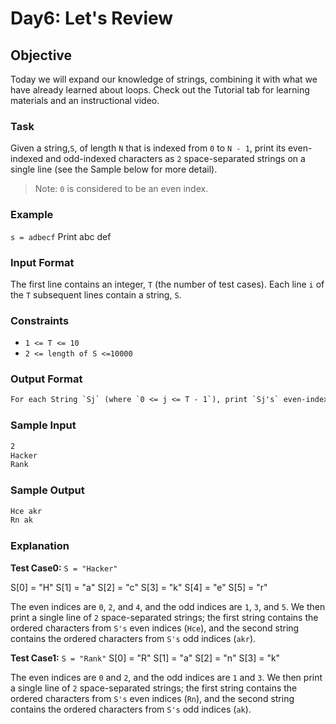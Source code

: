 # Day6: Let's Review

## **Objective**

Today we will expand our knowledge of strings, combining it with what we have already learned about loops. Check out the Tutorial tab for learning materials and an instructional video.

### **Task**

Given a string,`S`, of length `N` that is indexed from `0` to `N - 1`, print its even-indexed and odd-indexed characters as `2` space-separated strings on a single line (see the Sample below for more detail).

>Note: `0` is considered to be an even index.

### **Example**

`s = adbecf`
Print abc def

### **Input Format**

The first line contains an integer, `T` (the number of test cases).
Each line `i` of the `T` subsequent lines contain a string, `S`.

### **Constraints**

- `1 <= T <= 10`
- `2 <= length of S <=10000`

### **Output Format**

```txt
For each String `Sj` (where `0 <= j <= T - 1`), print `Sj's` even-indexed characters, followed by a space, followed by `Sj's` odd-indexed characters.
```

### **Sample Input**

```txt
2
Hacker
Rank
```

### **Sample Output**

```txt
Hce akr
Rn ak
```

### **Explanation**

**Test Case0:** `S = "Hacker"`

S[0] = "H"
S[1] = "a"
S[2] = "c"
S[3] = "k"
S[4] = "e"
S[5] = "r"

The even indices are `0`, `2`, and `4`, and the odd indices are `1`, `3`, and `5`. We then print a single line of `2` space-separated strings; the first string contains the ordered characters from `S's` even indices (`Hce`), and the second string contains the ordered characters from `S's` odd indices (`akr`).

**Test Case1:** `S = "Rank"`
S[0] = "R"
S[1] = "a"
S[2] = "n"
S[3] = "k"

The even indices are `0` and `2`, and the odd indices are `1` and `3`. We then print a single line of `2` space-separated strings; the first string contains the ordered characters from `S's` even indices (`Rn`), and the second string contains the ordered characters from `S's` odd indices (`ak`).

